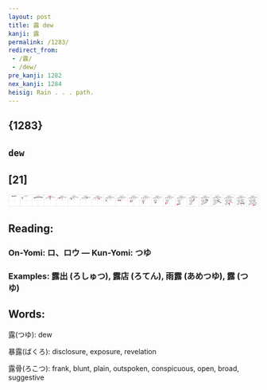 ```yaml
---
layout: post
title: 露 dew
kanji: 露
permalink: /1283/
redirect_from:
 - /露/
 - /dew/
pre_kanji: 1282
nex_kanji: 1284
heisig: Rain . . . path.
---
```


## {1283}

## `dew`

## [21]

<div class="stroke"><img src="../images/E99CB2.png" /></div>

## Reading:

### On-Yomi: ロ、ロウ &mdash; Kun-Yomi: つゆ

### Examples: 露出 (ろしゅつ), 露店 (ろてん), 雨露 (あめつゆ), 露 (つゆ)

## Words:

露(つゆ): dew

暴露(ばくろ): disclosure, exposure, revelation

露骨(ろこつ): frank, blunt, plain, outspoken, conspicuous, open, broad, suggestive

